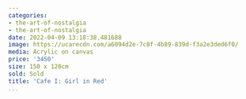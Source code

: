 ```yaml
---
categories:
- the-art-of-nostalgia
- the-art-of-nostalgia
date: 2022-04-09 13:18:38.481688
image: https://ucarecdn.com/a6094d2e-7c8f-4b89-839d-f3a2e3ded6f0/
media: Acrylic on canvas
price: '3450'
size: 150 x 120cm
sold: Sold
title: 'Cafe I: Girl in Red'
...
```

